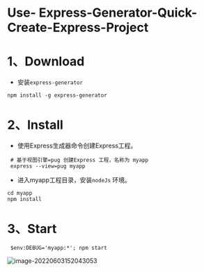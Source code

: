 # Use- Express-Generator-Quick-Create-Express-Project

# 1、Download

- 安装`express-generator`

```
npm install -g express-generator
```

# 2、Install

- 使用Express生成器命令创建Express工程。

```shell
 # 基于视图引擎=pug 创建Express 工程，名称为 myapp
 express --view=pug myapp
```

- 进入myapp工程目录，安装`nodeJs` 环境。

```
cd myapp
npm install
```

# 3、Start

```
 $env:DEBUG='myapp:*'; npm start
```

![image-20220603152043053](C:/Users/wangnaixing/AppData/Roaming/Typora/typora-user-images/image-20220603152043053.png)